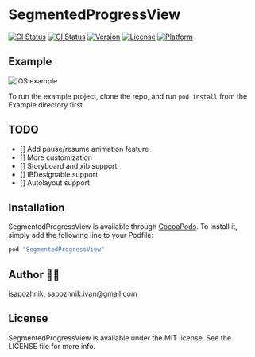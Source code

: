 # SegmentedProgressView

[![CI Status](https://travis-ci.org/iSapozhnik/SegmentedProgressView.svg?branch=master)](https://travis-ci.org/isapozhnik/SegmentedProgressView)
[![CI Status](https://travis-ci.org/iSapozhnik/SegmentedProgressView.svg?branch=develop)](https://travis-ci.org/isapozhnik/SegmentedProgressView)
[![Version](https://img.shields.io/cocoapods/v/SegmentedProgressView.svg?style=flat)](http://cocoapods.org/pods/SegmentedProgressView)
[![License](https://img.shields.io/cocoapods/l/SegmentedProgressView.svg?style=flat)](http://cocoapods.org/pods/SegmentedProgressView)
[![Platform](https://img.shields.io/cocoapods/p/SegmentedProgressView.svg?style=flat)](http://cocoapods.org/pods/SegmentedProgressView)

## Example

![iOS example](https://github.com/iSapozhnik/SegmentedProgressView/blob/master/Resources/img.png)

To run the example project, clone the repo, and run `pod install` from the Example directory first.

## TODO
- [] Add pause/resume animation feature
- [] More customization
- [] Storyboard and xib support
- [] IBDesignable support
- [] Autolayout support

## Installation

SegmentedProgressView is available through [CocoaPods](http://cocoapods.org). To install
it, simply add the following line to your Podfile:

```ruby
pod "SegmentedProgressView"
```

## Author 👨‍💻

isapozhnik, sapozhnik.ivan@gmail.com

## License

SegmentedProgressView is available under the MIT license. See the LICENSE file for more info.

